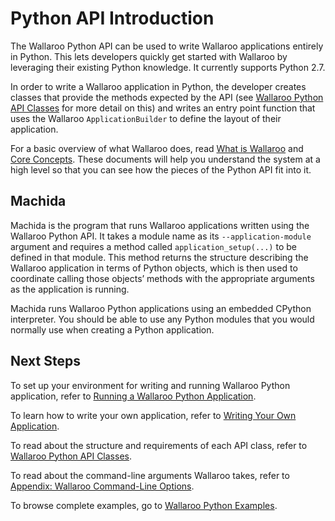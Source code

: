 # Python API Introduction

The Wallaroo Python API can be used to write Wallaroo applications entirely in Python. This lets developers quickly get started with Wallaroo by leveraging their existing Python knowledge. It currently supports Python 2.7.

In order to write a Wallaroo application in Python, the developer creates classes that provide the methods expected by the API (see [Wallaroo Python API Classes](api.md) for more detail on this) and writes an entry point function that uses the Wallaroo `ApplicationBuilder` to define the layout of their application.

For a basic overview of what Wallaroo does, read [What is Wallaroo](/book/what-is-wallaroo.md) and [Core Concepts](/book/core-concepts/intro.md). These documents will help you understand the system at a high level so that you can see how the pieces of the Python API fit into it.

## Machida

Machida is the program that runs Wallaroo applications written using the Wallaroo Python API. It takes a module name as its `--application-module` argument and requires a method called `application_setup(...)` to be defined in that module. This method returns the structure describing the Wallaroo application in terms of Python objects, which is then used to coordinate calling those objects’ methods with the appropriate arguments as the application is running.

Machida runs Wallaroo Python applications using an embedded CPython interpreter. You should be able to use any Python modules that you would normally use when creating a Python application.

## Next Steps

To set up your environment for writing and running Wallaroo Python application, refer to [Running a Wallaroo Python Application](running-a-wallaroo-python-application.md).

To learn how to write your own application, refer to [Writing Your Own Application](writing-your-own-application.md).

To read about the structure and requirements of each API class, refer to [Wallaroo Python API Classes](api.md).

To read about the command-line arguments Wallaroo takes, refer to [Appendix: Wallaroo Command-Line Options](/book/appendix/wallaroo-command-line-options.md).

To browse complete examples, go to [Wallaroo Python Examples](https://github.com/WallarooLabs/wallaroo/tree/release-0.1.0-rc4/examples/python).
